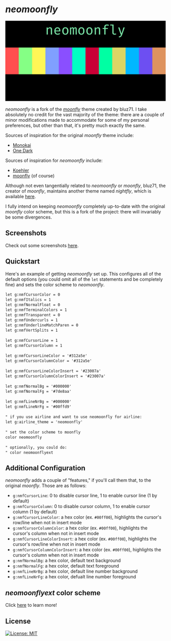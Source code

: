 # _neomoonfly_

![_neomoonfly_](./screenshots/logo.png)

_neomoonfly_ is a fork of the [_moonfly_](https://github.com/bluz71/vim-moonfly-colors)
theme created by bluz71. I take absolutely no credit for the vast majority of
the theme: there are a couple of minor modifications made to accommodate for
some of my personal preferences, but other than that, it's pretty much exactly
the same.

Sources of inspiration for the original _moonfly_ theme include:

- [Monokai](https://monokai.pro)
- [One Dark](https://github.com/atom/atom/tree/master/packages/one-dark-syntax)

Sources of inspiration for _neomoonfly_ include:

- [Koehler](https://github.com/rodnaph/vim-color-schemes/blob/master/colors/koehler.vim)
- [moonfly](https://github.com/bluz71/vim-moonfly-colors) (of course)

Although not even tangentially related to _neomoonfly_ or _moonfly_, bluz71,
the creator of _moonfly_, maintains another theme named _nightfly_, which is
available [here](https://github.com/bluz71/vim-nightfly-guicolors).

I fully intend on keeping _neomoonfly_ completely up-to-date with the
original _moonfly_ color scheme, but this is a fork of the project: there
will invariably be some divergences.

## Screenshots
Check out some screenshots [here](./screenshots/readme.md).

## Quickstart
Here's an example of getting _neomoonfly_ set up. This configures all of the
default options (you could omit all of the `let` statements and be completely
fine) and sets the color scheme to _neomoonfly_.
```vim
let g:nmfCursorColor = 0
let g:nmfItalics = 1
let g:nmfNormalFloat = 0
let g:nmfTerminalColors = 1
let g:nmfTransparent = 0
let g:nmfUndercurls = 1
let g:nmfUnderlineMatchParen = 0
let g:nmfVertSplits = 1

let g:nmfCursorLine = 1
let g:nmfCursorColumn = 1

let g:nmfCursorLineColor = '#312a5e'
let g:nmfCursorColumnColor = '#312a5e'

let g:nmfCursorLineColorInsert = '#23007a'
let g:nmfCursorColumnColorInsert = '#23007a'

let g:nmfNormalBg = '#000000'
let g:nmfNormalFg = '#7de8aa'

let g:nmfLineNrBg = '#000000'
let g:nmfLineNrFg = '#00ffd9'

" if you use airline and want to use neomoonfly for airline:
let g:airline_theme = 'neomoonfly'

" set the color scheme to moonfly
color neomoonfly

" optionally, you could do:
" color neomoonflyext
```

## Additional Configuration
_neomoonfly_ adds a couple of "features," if you'll call them that, to the
original _moonfly_. Those are as follows:
- `g:nmfCursorLine`: 0 to disable cursor line, 1 to enable cursor line
  (1 by default)
- `g:nmfCursorColumn`: 0 to disable cursor column, 1 to enable cursor column
  (1 by default)
- `g:nmfCursorLineColor`: a hex color (ex. `#00ff00`), highlights the
  cursor's row/line when not in insert mode
- `g:nmfCursorColumnColor`: a hex color (ex. `#00ff00`), highlights the
  cursor's column when not in insert mode
- `g:nmfCursorLineColorInsert`: a hex color (ex. `#00ff00`),
  highlights the cursor's row/line when not in insert mode
- `g:nmfCursorColumnColorInsert`: a hex color (ex. `#00ff00`),
  highlights the cursor's column when not in insert mode
- `g:nmfNormalBg`: a hex color, default text background
- `g:nmfNormalFg`: a hex color, default text foreground
- `g:nmfLineNrBg`: a hex color, default line number background
- `g:nmfLineNrFg`: a hex color, defualt line number foreground

## _neomoonflyext_ color scheme
Click [here](./neomoonflyext.md) to learn more!

## License
[![License: MIT](https://img.shields.io/badge/License-MIT-blue.svg)](https://opensource.org/licenses/MIT)
